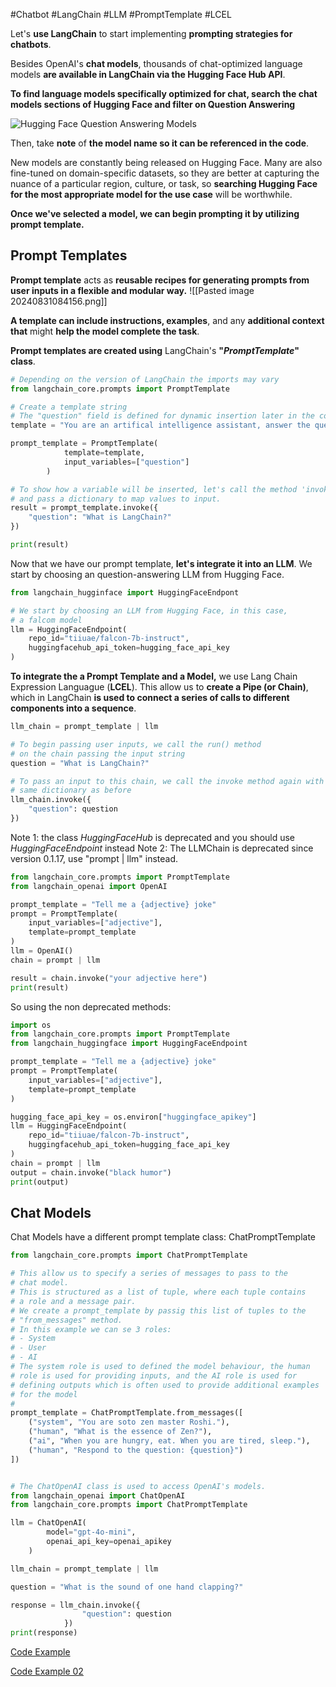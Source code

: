 #Chatbot #LangChain #LLM #PromptTemplate #LCEL

Let's **use LangChain** to start implementing **prompting strategies for chatbots**. 

Besides OpenAI's **chat models**, thousands of chat-optimized language models **are available in LangChain via the Hugging Face Hub API**.

**To find language models specifically optimized for chat, search the chat models sections of Hugging Face and filter on Question Answering**

![Hugging Face Question Answering Models](Pasted%20image%2020240615062119.png)

Then, take **note** of **the model name so it can be referenced in the code**.

New models are constantly being released on Hugging Face. Many are also fine-tuned on domain-specific datasets, so they are better at capturing the nuance of a particular region, culture, or task, so **searching Hugging Face for the most appropriate model for the use case** will be worthwhile.

**Once we've selected a model, we can begin prompting it by utilizing prompt template.**

## Prompt Templates

**Prompt template** acts as **reusable recipes for generating prompts from user inputs in a flexible and modular way.** 
![[Pasted image 20240831084156.png]]

**A template can include instructions, examples**, and any **additional context that** might **help the model complete the task**. 

**Prompt templates are created using** LangChain's **"*PromptTemplate*" class**. 

```python
# Depending on the version of LangChain the imports may vary
from langchain_core.prompts import PromptTemplate

# Create a template string
# The "question" field is defined for dynamic insertion later in the code
template = "You are an artifical intelligence assistant, answer the question. {question}"

prompt_template = PromptTemplate(
			template=template, 
			input_variables=["question"]
		)

# To show how a variable will be inserted, let's call the method 'invoke'
# and pass a dictionary to map values to input.
result = prompt_template.invoke({
	"question": "What is LangChain?"
})

print(result)
```

Now that we have our prompt template, **let's integrate it into an LLM**. 
We start by choosing an question-answering LLM from Hugging Face.

```python
from langchain_hugginface import HuggingFaceEndpont

# We start by choosing an LLM from Hugging Face, in this case, 
# a falcom model 
llm = HuggingFaceEndpoint(
	repo_id="tiiuae/falcon-7b-instruct",
	huggingfacehub_api_token=hugging_face_api_key 
)
```

**To integrate the a Prompt Template and a Model,** we use Lang Chain Expression Languague (**LCEL**).
This allow us to **create a Pipe (or Chain)**, which in LangChain **is used to connect a series of calls to different components into a sequence**.

```python
llm_chain = prompt_template | llm

# To begin passing user inputs, we call the run() method 
# on the chain passing the input string
question = "What is LangChain?"

# To pass an input to this chain, we call the invoke method again with the
# same dictionary as before
llm_chain.invoke({
	"question": question		
})
```

Note 1: the class *HuggingFaceHub* is deprecated and you should use *HuggingFaceEndpoint* instead
Note 2: The LLMChain is deprecated since version 0.1.17, use "prompt | llm" instead.
```python
from langchain_core.prompts import PromptTemplate
from langchain_openai import OpenAI

prompt_template = "Tell me a {adjective} joke"
prompt = PromptTemplate(
    input_variables=["adjective"], 
    template=prompt_template
)
llm = OpenAI()
chain = prompt | llm

result = chain.invoke("your adjective here")
print(result)
```

So using the non deprecated methods:
```python
import os
from langchain_core.prompts import PromptTemplate
from langchain_huggingface import HuggingFaceEndpoint

prompt_template = "Tell me a {adjective} joke"
prompt = PromptTemplate(
    input_variables=["adjective"], 
    template=prompt_template
)

hugging_face_api_key = os.environ["huggingface_apikey"]
llm = HuggingFaceEndpoint(
    repo_id="tiiuae/falcon-7b-instruct",
    huggingfacehub_api_token=hugging_face_api_key
)
chain = prompt | llm
output = chain.invoke("black humor")
print(output)
```

## Chat Models

Chat Models have a different prompt template class: ChatPromptTemplate

```python
from langchain_core.prompts import ChatPromptTemplate

# This allow us to specify a series of messages to pass to the
# chat model.
# This is structured as a list of tuple, where each tuple contains
# a role and a message pair.
# We create a prompt_template by passig this list of tuples to the 
# "from_messages" method.
# In this example we can se 3 roles:
# - System
# - User
# - AI
# The system role is used to defined the model behaviour, the human 
# role is used for providing inputs, and the AI role is used for 
# defining outputs which is often used to provide additional examples
# for the model
# 
prompt_template = ChatPromptTemplate.from_messages([
	("system", "You are soto zen master Roshi."),
	("human", "What is the essence of Zen?"),
	("ai", "When you are hungry, eat. When you are tired, sleep."),
	("human", "Respond to the question: {question}")
])


# The ChatOpenAI class is used to access OpenAI's models.
from langchain_openai import ChatOpenAI
from langchain_core.prompts import ChatPromptTemplate

llm = ChatOpenAI(
		model="gpt-4o-mini",
		openai_api_key=openai_apikey
	)

llm_chain = prompt_template | llm

question = "What is the sound of one hand clapping?"

response = llm_chain.invoke({
				"question": question
			})
print(response)
```

[Code Example](01_chain_example.py)

[Code Example 02](02_prompt_template_and_chaining.py)
